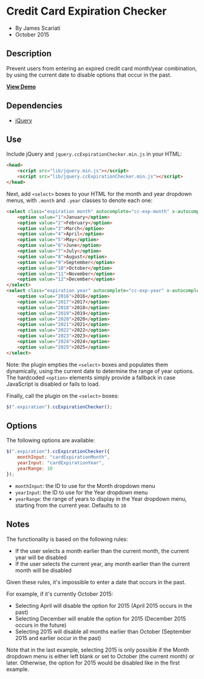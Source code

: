# Credit Card Expiration Checker
* By James Scariati
* October 2015

## Description
Prevent users from entering an expired credit card month/year combination, by using the current date to disable options that occur in the past.

**[View Demo](http://scariati.kissr.com/github/cc-exp/)**

## Dependencies
* [jQuery](http://jquery.com)

## Use
Include jQuery and `jquery.ccExpirationChecker.min.js` in your HTML:

```html
<head>
	<script src="lib/jquery.min.js"></script>
	<script src="lib/jquery.ccExpirationChecker.min.js"></script>
</head>
```

Next, add `<select>` boxes to your HTML for the month and year dropdown menus, with `.month` and `.year` classes to denote each one:

```html
<select class="expiration month" autocomplete="cc-exp-month" x-autocompletetype="cc-exp-month">
	<option value="1">January</option>
	<option value="2">February</option>
	<option value="3">March</option>
	<option value="4">April</option>
	<option value="5">May</option>
	<option value="6">June</option>
	<option value="7">July</option>
	<option value="8">August</option>
	<option value="9">September</option>
	<option value="10">October</option>
	<option value="11">November</option>
	<option value="12">December</option>
</select>
<select class="expiration year" autocomplete="cc-exp-year" x-autocompletetype="cc-exp-year">
	<option value="2016">2016</option>
	<option value="2017">2017</option>
	<option value="2018">2018</option>
	<option value="2019">2019</option>
	<option value="2020">2020</option>
	<option value="2021">2021</option>
	<option value="2022">2022</option>
	<option value="2023">2023</option>
	<option value="2024">2024</option>
	<option value="2025">2025</option>
</select>
```

Note: the plugin empties the `<select>` boxes and populates them dynamically, using the current date to determine the range of year options. The hardcoded `<option>` elements simply provide a fallback in case JavaScript is disabled or fails to load.

Finally, call the plugin on the `<select>` boxes:

```javascript
$(".expiration").ccExpirationChecker();
```

## Options
The following options are available:

```javascript
$(".expiration").ccExpirationChecker({
	monthInput: "cardExpirationMonth",
	yearInput: "cardExpirationYear",
	yearRange: 10
});
```

* `monthInput`: the ID to use for the Month dropdown menu
* `yearInput`: the ID to use for the Year dropdown menu
* `yearRange`: the range of years to display in the Year dropdown menu, starting from the current year. Defaults to `10`

## Notes
The functionality is based on the following rules:

* If the user selects a month earlier than the current month, the current year will be disabled
* If the user selects the current year, any month earlier than the current month will be disabled

Given these rules, it's impossible to enter a date that occurs in the past.

For example, if it's currently October 2015:

* Selecting April will disable the option for 2015 (April 2015 occurs in the past)
* Selecting December will enable the option for 2015 (December 2015 occurs in the future)
* Selecting 2015 will disable all months earlier than October (September 2015 and earlier occur in the past)

Note that in the last example, selecting 2015 is only possible if the Month dropdown menu is either left blank or set to October (the current month) or later. Otherwise, the option for 2015 would be disabled like in the first example.